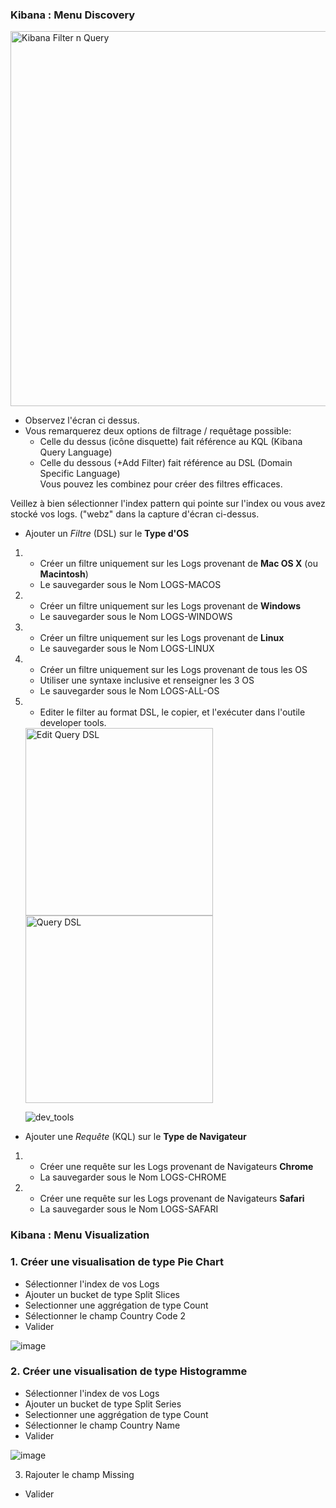 ### Kibana : Menu Discovery 

<img width="600" alt="Kibana Filter n Query" src="https://user-images.githubusercontent.com/28993140/81235962-6824e380-8ffc-11ea-9ee7-0f61254a0ae3.png">

- Observez l'écran ci dessus. 
- Vous remarquerez deux options de filtrage / requêtage possible: 
   - Celle du dessus (icône disquette) fait référence au KQL (Kibana Query Language)<br>
   - Celle du dessous (+Add Filter) fait référence au DSL (Domain Specific Language)<br>
Vous pouvez les combinez pour créer des filtres efficaces.<br>

Veillez à bien sélectionner l'index pattern qui pointe sur l'index ou vous avez stocké vos logs. 
("webz" dans la capture d'écran ci-dessus.


- Ajouter un _Filtre_ (DSL) sur le **Type d'OS**

1.
    - Créer un filtre uniquement sur les Logs provenant de **Mac OS X** (ou **Macintosh**)
    - Le sauvegarder sous le Nom LOGS-MACOS
2.
    - Créer un filtre uniquement sur les Logs provenant de **Windows**
    - Le sauvegarder sous le Nom LOGS-WINDOWS
3.
    - Créer un filtre uniquement sur les Logs provenant de **Linux**
    - Le sauvegarder sous le Nom LOGS-LINUX
4.
    - Créer un filtre uniquement sur les Logs provenant de tous les OS
    - Utiliser une syntaxe inclusive et renseigner les 3 OS
    - Le sauvegarder sous le Nom LOGS-ALL-OS
5.
    - Editer le filter au format DSL, le copier, et l'exécuter dans l'outile developer tools.
    
    <img width="300" alt="Edit Query DSL" src="https://user-images.githubusercontent.com/28993140/81235884-43c90700-8ffc-11ea-9b18-0ecfc3807ecd.png">
    <br>
    <img width="300" alt="Query DSL" src="https://user-images.githubusercontent.com/28993140/81235845-314ecd80-8ffc-11ea-82d4-58c3d232fd81.png">
    
    ![dev_tools](https://user-images.githubusercontent.com/73080397/182134257-fd09270a-89a1-4c1e-a855-a66b747cb84a.png)

    
    
- Ajouter une _Requête_ (KQL) sur le **Type de Navigateur**
1. 
    - Créer une requête sur les Logs provenant de Navigateurs **Chrome**
    - La sauvegarder sous le Nom LOGS-CHROME
2. 
    - Créer une requête sur les Logs provenant de Navigateurs **Safari**
    - La sauvegarder sous le Nom LOGS-SAFARI
  
  
### Kibana : Menu Visualization

### 1. Créer une visualisation de type **Pie Chart**
  - Sélectionner l'index de vos Logs
  - Ajouter un bucket de type Split Slices
  - Selectionner une aggrégation de type Count
  - Sélectionner le champ Country Code 2
  - Valider
  
![image](https://user-images.githubusercontent.com/123748165/230745130-ec69376b-73fa-49fa-87cb-bae96b6da8a0.png)

### 2. Créer une visualisation de type **Histogramme**
  - Sélectionner l'index de vos Logs
  - Ajouter un bucket de type Split Series
  - Selectionner une aggrégation de type Count
  - Sélectionner le champ Country Name
  - Valider
  
![image](https://user-images.githubusercontent.com/123748165/230745335-645be9d1-c3ad-47f1-b9b6-530cc6ca39e0.png)
  
3. Rajouter le champ Missing 
  - Valider
